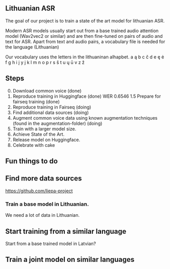 ## Lithuanian ASR
The goal of our project is to train a state of the art model for lithuanian ASR.

Modern ASR models usually start out from a base trained audio attention model (Wav2vec2 or similar) and are then fine-tuned on pairs of audio and text for ASR.
Apart from text and audio pairs, a vocabulary file is needed for the language (Lithuanian)

Our vocabulary uses the letters in the lithuaninan alhapbet.
a	ą	b	c	č	d	e	ę	ė	f	g	h	i	į	y	j	k	l	m	n	o	p	r	s	š	t	u	ų	ū	v	z	ž

## Steps
0. Download common voice (done)
1. Reproduce training in Huggingface (done) WER 0.6546
1.5 Prepare for fairseq training (done)
2. Reproduce training in Fairseq (doing)
3. Find additional data sources (doing)
4. Augment common voice data using known augmentation techniques (found in the augmentation-folder) (doing)
5. Train with a larger model size.
6. Achieve State of the Art.
7. Release model on Huggingface.
8. Celebrate with cake


## Fun things to do

## Find more data sources
https://github.com/liepa-project

### Train a base model in Lithuanian.
We need a lot of data in Lithuanian.

## Start training from a similar language
Start from a base trained model in Latvian?

## Train a joint model on similar languages
